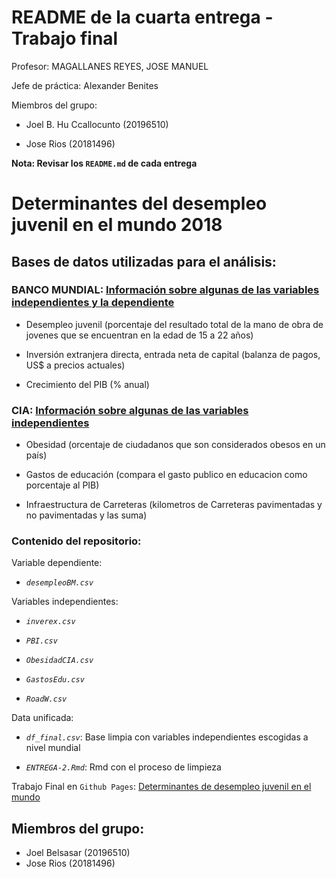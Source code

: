 # README de la cuarta entrega - Trabajo final

Profesor: MAGALLANES REYES, JOSE MANUEL

Jefe de práctica: Alexander Benites

Miembros del grupo:

- Joel B. Hu Ccallocunto (20196510)

- Jose Rios (20181496)

**Nota: Revisar los `README.md` de cada entrega**

# Determinantes del desempleo juvenil en el mundo 2018

## Bases de datos utilizadas para el análisis:

### BANCO MUNDIAL: [Información sobre algunas de las variables independientes y la dependiente](https://datos.bancomundial.org/)

- Desempleo juvenil (porcentaje del resultado total de la mano de obra de jovenes que se encuentran en la edad de 15 a 22 años)

- Inversión extranjera directa, entrada neta de capital (balanza de pagos, US$ a precios actuales)

- Crecimiento del PIB (% anual)

### CIA: [Información sobre algunas de las variables independientes](https://www.cia.gov/the-world-factbook/references/guide-to-country-comparisons/)

- Obesidad (orcentaje de ciudadanos que son considerados obesos en un país)

- Gastos de educación (compara el gasto publico en educacion como porcentaje al PIB)

- Infraestructura de Carreteras (kilometros de Carreteras pavimentadas y no pavimentadas y las suma)

### Contenido del repositorio:

Variable dependiente: 

  - *`desempleoBM.csv`*

 
Variables independientes:

  - *`inverex.csv`*
  
  - *`PBI.csv`*
  
  - *`ObesidadCIA.csv`*
  
  - *`GastosEdu.csv`*
  
  - *`RoadW.csv`*

Data unificada:

- *`df_final.csv`*: Base limpia con variables independientes escogidas a nivel mundial

- *`ENTREGA-2.Rmd`*: Rmd con el proceso de limpieza


Trabajo Final en `Github Pages`: [Determinantes de desempleo juvenil en el mundo](https://luccemhu.github.io/TRABAJO-GRUPAL-ESTADISTICA-2/)


## Miembros del grupo:
 + Joel Belsasar (20196510)
 + Jose Rios (20181496)
